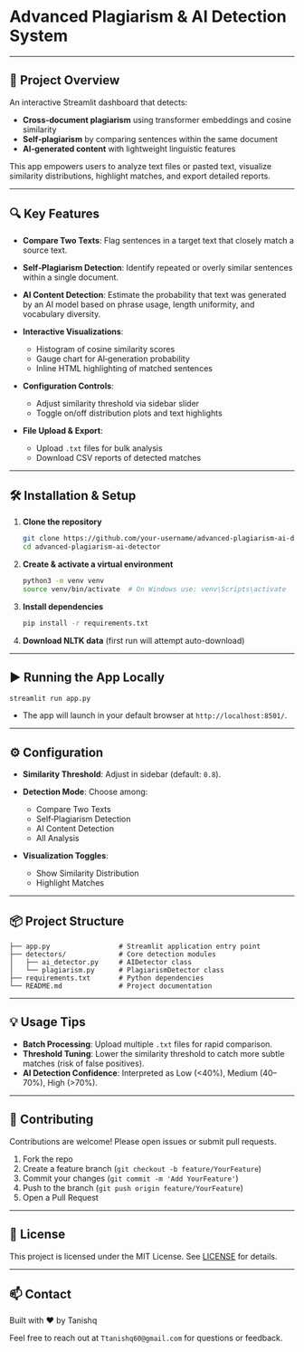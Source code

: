 # Advanced Plagiarism & AI Detection System


---

## 🚀 Project Overview

An interactive Streamlit dashboard that detects:

* **Cross‑document plagiarism** using transformer embeddings and cosine similarity
* **Self‑plagiarism** by comparing sentences within the same document
* **AI‑generated content** with lightweight linguistic features

This app empowers users to analyze text files or pasted text, visualize similarity distributions, highlight matches, and export detailed reports.

---

## 🔍 Key Features

* **Compare Two Texts**: Flag sentences in a target text that closely match a source text.
* **Self‑Plagiarism Detection**: Identify repeated or overly similar sentences within a single document.
* **AI Content Detection**: Estimate the probability that text was generated by an AI model based on phrase usage, length uniformity, and vocabulary diversity.
* **Interactive Visualizations**:

  * Histogram of cosine similarity scores
  * Gauge chart for AI‑generation probability
  * Inline HTML highlighting of matched sentences
* **Configuration Controls**:

  * Adjust similarity threshold via sidebar slider
  * Toggle on/off distribution plots and text highlights
* **File Upload & Export**:

  * Upload `.txt` files for bulk analysis
  * Download CSV reports of detected matches

---

## 🛠️ Installation & Setup

1. **Clone the repository**

   ```bash
   git clone https://github.com/your-username/advanced-plagiarism-ai-detector.git
   cd advanced-plagiarism-ai-detector
   ```

2. **Create & activate a virtual environment**

   ```bash
   python3 -m venv venv
   source venv/bin/activate  # On Windows use: venv\Scripts\activate
   ```

3. **Install dependencies**

   ```bash
   pip install -r requirements.txt
   ```

4. **Download NLTK data** (first run will attempt auto-download)

---

## ▶️ Running the App Locally

```bash
streamlit run app.py
```

* The app will launch in your default browser at `http://localhost:8501/`.

---

## ⚙️ Configuration

* **Similarity Threshold**: Adjust in sidebar (default: `0.8`).
* **Detection Mode**: Choose among:

  * Compare Two Texts
  * Self‑Plagiarism Detection
  * AI Content Detection
  * All Analysis
* **Visualization Toggles**:

  * Show Similarity Distribution
  * Highlight Matches

---

## 📦 Project Structure

```
├── app.py                 # Streamlit application entry point
├── detectors/             # Core detection modules
│   ├── ai_detector.py     # AIDetector class
│   └── plagiarism.py      # PlagiarismDetector class
├── requirements.txt       # Python dependencies
└── README.md              # Project documentation
```

---

## 💡 Usage Tips

* **Batch Processing**: Upload multiple `.txt` files for rapid comparison.
* **Threshold Tuning**: Lower the similarity threshold to catch more subtle matches (risk of false positives).
* **AI Detection Confidence**: Interpreted as Low (<40%), Medium (40–70%), High (>70%).

---

## 🤝 Contributing

Contributions are welcome! Please open issues or submit pull requests.

1. Fork the repo
2. Create a feature branch (`git checkout -b feature/YourFeature`)
3. Commit your changes (`git commit -m 'Add YourFeature'`)
4. Push to the branch (`git push origin feature/YourFeature`)
5. Open a Pull Request

---

## 📄 License

This project is licensed under the MIT License. See [LICENSE](LICENSE) for details.

---

## 📫 Contact

Built with ❤️ by Tanishq

Feel free to reach out at `Ttanishq60@gmail.com`  for questions or feedback.
